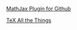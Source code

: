 [MathJax Plugin for Github](https://github.com/orsharir/github-mathjax)

[TeX All the Things](https://github.com/emichael/texthings)
